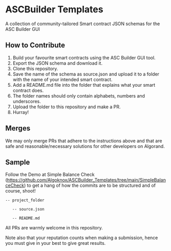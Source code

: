 # ASCBuilder Templates
A collection of community-tailored Smart contract JSON schemas for the ASC Builder GUI

## How to Contribute
1. Build your favourite smart contracts using the ASC Builder GUI tool.
2. Export the JSON schema and download it.
3. Clone this repository.
4. Save the name of the schema as source.json and upload it to a folder with the name of your intended smart contract.
5. Add a README.md file into the folder that explains what your smart contract does.
6. The folder names should only contain alphabets, numbers and underscores.
7. Upload the folder to this repository and make a PR. 
8. Hurray!

## Merges
We may only merge PRs that adhere to the instructions above and that are safe and reasonable/necessary solutions for other developers on Algorand.

## Sample
Follow the Demo at Simple Balance Check (https://github.com/Algoknox/ASCBuilder_Templates/tree/main/SimpleBalanceCheck) to get a hang of how the commits are to be structured and of course, shoot!

```
-- project_folder

   -- source.json

   -- README.md   
```

All PRs are warmly welcome in this repository.

Note also that your reputation counts when making a submission, hence you must give in your best to give great results.
